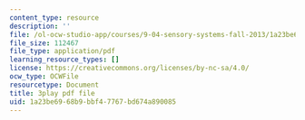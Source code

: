 ```yaml
---
content_type: resource
description: ''
file: /ol-ocw-studio-app/courses/9-04-sensory-systems-fall-2013/1a23be6968b9bbf47767bd674a890085_-2d9XooPwHo.pdf
file_size: 112467
file_type: application/pdf
learning_resource_types: []
license: https://creativecommons.org/licenses/by-nc-sa/4.0/
ocw_type: OCWFile
resourcetype: Document
title: 3play pdf file
uid: 1a23be69-68b9-bbf4-7767-bd674a890085
---
```

